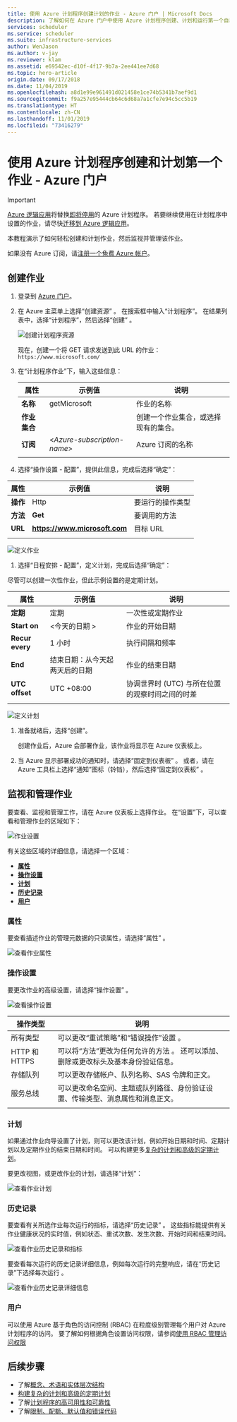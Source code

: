 ```yaml
---
title: 使用 Azure 计划程序创建计划的作业 - Azure 门户 | Microsoft Docs
description: 了解如何在 Azure 门户中使用 Azure 计划程序创建、计划和运行第一个自动化作业
services: scheduler
ms.service: scheduler
ms.suite: infrastructure-services
author: WenJason
ms.author: v-jay
ms.reviewer: klam
ms.assetid: e69542ec-d10f-4f17-9b7a-2ee441ee7d68
ms.topic: hero-article
origin.date: 09/17/2018
ms.date: 11/04/2019
ms.openlocfilehash: a8d1e99e961491d021458e1ce74b5341b7aef9d1
ms.sourcegitcommit: f9a257e95444cb64c6d68a7a1cfe7e94c5cc5b19
ms.translationtype: HT
ms.contentlocale: zh-CN
ms.lasthandoff: 11/01/2019
ms.locfileid: "73416279"
---
```

# <a name="create-and-schedule-your-first-job-with-azure-scheduler---azure-portal"></a>使用 Azure 计划程序创建和计划第一个作业 - Azure 门户

> [!IMPORTANT]
> [Azure 逻辑应用](../logic-apps/logic-apps-overview.md)将替换[即将停用](../scheduler/migrate-from-scheduler-to-logic-apps.md#retire-date)的 Azure 计划程序。 若要继续使用在计划程序中设置的作业，请尽快[迁移到 Azure 逻辑应用](../scheduler/migrate-from-scheduler-to-logic-apps.md)。

本教程演示了如何轻松创建和计划作业，然后监视并管理该作业。 

如果没有 Azure 订阅，请<a href="https://www.azure.cn/zh-cn/pricing/1rmb-trial-full/?form-type=identityauth" target="_blank">注册一个免费 Azure 帐户</a>。

## <a name="create-job"></a>创建作业

1. 登录到 [Azure 门户](https://portal.azure.cn/)。  

1. 在 Azure 主菜单上选择“创建资源”  。 在搜索框中输入“计划程序”。 在结果列表中，选择“计划程序”，然后选择“创建”   。

   ![创建计划程序资源](./media/scheduler-get-started-portal/scheduler-v2-portal-marketplace-create.png)

   现在，创建一个将 GET 请求发送到此 URL 的作业：`https://www.microsoft.com/` 

1. 在“计划程序作业”下，输入这些信息： 

   | 属性 | 示例值 | 说明 |
   |----------|---------------|-------------| 
   | **名称** | getMicrosoft | 作业的名称 | 
   | **作业集合** |  <job-collection-name> | 创建一个作业集合，或选择现有的集合。 | 
   | **订阅** | <*Azure-subscription-name*> | Azure 订阅的名称 | 
   |||| 

1.   选择“操作设置 - 配置”，提供此信息，完成后选择“确定”：

   | 属性 | 示例值 | 说明 |
   |----------|---------------|-------------| 
   | **操作** |  Http | 要运行的操作类型 | 
   | **方法** | **Get** | 要调用的方法 | 
   | **URL** | **https://www.microsoft.com** | 目标 URL | 
   |||| 
   
   ![定义作业](./media/scheduler-get-started-portal/scheduler-v2-portal-action-settings.png)

1.   选择“日程安排 - 配置”，定义计划，完成后选择“确定”：

   尽管可以创建一次性作业，但此示例设置的是定期计划。

   | 属性 | 示例值 | 说明 |
   |----------|---------------|-------------| 
   | **定期** | 定期  | 一次性或定期作业 | 
   | **Start on** | <今天的日期  > | 作业的开始日期 | 
   | **Recur every** | 1 小时  | 执行间隔和频率 | 
   | **End** |  结束日期：从今天起两天后的日期 | 作业的结束日期 | 
   | **UTC offset** | UTC +08:00  | 协调世界时 (UTC) 与所在位置的观察时间之间的时差 | 
   |||| 

   ![定义计划](./media/scheduler-get-started-portal/scheduler-v2-portal-recurrence-schedule.png)

1. 准备就绪后，选择“创建”。 

   创建作业后，Azure 会部署作业，该作业将显示在 Azure 仪表板上。 

1. 当 Azure 显示部署成功的通知时，请选择“固定到仪表板”  。 或者，请在 Azure 工具栏上选择“通知”图标（铃铛），然后选择“固定到仪表板”   。

## <a name="monitor-and-manage-jobs"></a>监视和管理作业

要查看、监视和管理工作，请在 Azure 仪表板上选择作业。 在“设置”下，可以查看和管理作业的区域如下： 

![作业设置](./media/scheduler-get-started-portal/scheduler-v2-portal-job-overview-1.png)

有关这些区域的详细信息，请选择一个区域：

* [**属性**](#properties)
* [**操作设置**](#action-settings)
* [**计划**](#schedule)
* [**历史记录**](#history)
* [**用户**](#users)

<a name="properties"></a>

### <a name="properties"></a>属性

要查看描述作业的管理元数据的只读属性，请选择“属性”  。

![查看作业属性](./media/scheduler-get-started-portal/scheduler-v2-portal-job-properties.png)

<a name="action-settings"></a>

### <a name="action-settings"></a>操作设置

要更改作业的高级设置，请选择“操作设置”  。 

![查看操作设置](./media/scheduler-get-started-portal/scheduler-v2-portal-job-action-settings.png)

| 操作类型 | 说明 | 
|-------------|-------------| 
| 所有类型 | 可以更改“重试策略”和“错误操作”设置   。 | 
| HTTP 和 HTTPS | 可以将“方法”更改为任何允许的方法  。 还可以添加、删除或更改标头及基本身份验证信息。 | 
| 存储队列| 可以更改存储帐户、队列名称、SAS 令牌和正文。 | 
| 服务总线 | 可以更改命名空间、主题或队列路径、身份验证设置、传输类型、消息属性和消息正文。 | 
||| 

<a name="schedule"></a>

### <a name="schedule"></a>计划

如果通过作业向导设置了计划，则可以更改该计划，例如开始日期和时间、定期计划以及定期作业的结束日期和时间。
可以构建更多[复杂的计划和高级的定期计划](scheduler-advanced-complexity.md)。

要更改视图，或更改作业的计划，请选择“计划”： 

![查看作业计划](./media/scheduler-get-started-portal/scheduler-v2-portal-job-schedule.png)

<a name="history"></a>

### <a name="history"></a>历史记录

要查看有关所选作业每次运行的指标，请选择“历史记录”  。 这些指标能提供有关作业健康状况的实时值，例如状态、重试次数、发生次数、开始时间和结束时间。

![查看作业历史记录和指标](./media/scheduler-get-started-portal/scheduler-v2-portal-job-history.png)

要查看每次运行的历史记录详细信息，例如每次运行的完整响应，请在“历史记录”下选择每次运行  。 

![查看作业历史记录详细信息](./media/scheduler-get-started-portal/scheduler-v2-portal-job-history-details.png)

<a name="users"></a>

### <a name="users"></a>用户

可以使用 Azure 基于角色的访问控制 (RBAC) 在粒度级别管理每个用户对 Azure 计划程序的访问。 要了解如何根据角色设置访问权限，请参阅[使用 RBAC 管理访问权限](../role-based-access-control/role-assignments-portal.md)

## <a name="next-steps"></a>后续步骤

* 了解[概念、术语和实体层次结构](scheduler-concepts-terms.md)
* [构建复杂的计划和高级的定期计划](scheduler-advanced-complexity.md)
* 了解[计划程序的高可用性和可靠性](scheduler-high-availability-reliability.md)
* 了解[限制、配额、默认值和错误代码](scheduler-limits-defaults-errors.md)
